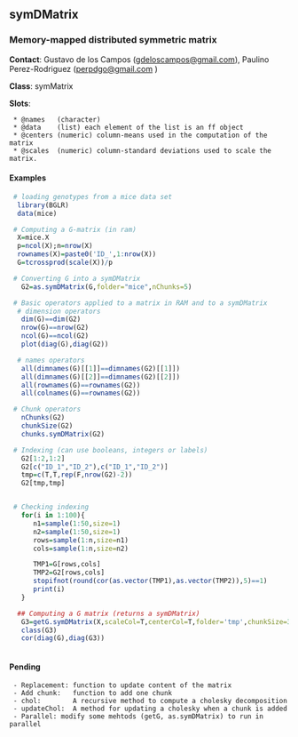 ## symDMatrix

### Memory-mapped distributed symmetric matrix

**Contact**: Gustavo de los Campos (gdeloscampos@gmail.com), Paulino Perez-Rodriguez (perpdgo@gmail.com  )

**Class**: symMatrix 

**Slots**:

     * @names   (character)
     * @data    (list) each element of the list is an ff object
     * @centers (numeric) column-means used in the computation of the matrix
     * @scales  (numeric) column-standard deviations used to scale the matrix.

#### Examples

``` R
 # loading genotypes from a mice data set
  library(BGLR)
  data(mice)

 # Computing a G-matrix (in ram)
  X=mice.X
  p=ncol(X);n=nrow(X)
  rownames(X)=paste0('ID_',1:nrow(X))
  G=tcrossprod(scale(X))/p

 # Converting G into a symDMatrix
   G2=as.symDMatrix(G,folder="mice",nChunks=5)

 # Basic operators applied to a matrix in RAM and to a symDMatrix
  # dimension operators
   dim(G)==dim(G2)
   nrow(G)==nrow(G2)
   ncol(G)==ncol(G2)
   plot(diag(G),diag(G2))

  # names operators
   all(dimnames(G)[[1]]==dimnames(G2)[[1]])
   all(dimnames(G)[[2]]==dimnames(G2)[[2]])
   all(rownames(G)==rownames(G2))
   all(colnames(G)==rownames(G2))

 # Chunk operators
   nChunks(G2)
   chunkSize(G2)
   chunks.symDMatrix(G2)

 # Indexing (can use booleans, integers or labels)
   G2[1:2,1:2]
   G2[c("ID_1","ID_2"),c("ID_1","ID_2")]
   tmp=c(T,T,rep(F,nrow(G2)-2))
   G2[tmp,tmp]


 # Checking indexing
   for(i in 1:100){
      n1=sample(1:50,size=1)
      n2=sample(1:50,size=1)
      rows=sample(1:n,size=n1)
      cols=sample(1:n,size=n2)

      TMP1=G[rows,cols]
      TMP2=G2[rows,cols]
      stopifnot(round(cor(as.vector(TMP1),as.vector(TMP2)),5)==1)
      print(i)
   }

  ## Computing a G matrix (returns a symDMatrix)
   G3=getG.symDMatrix(X,scaleCol=T,centerCol=T,folder='tmp',chunkSize=300,mc.cores=6)
   class(G3)
   cor(diag(G),diag(G3))
   
```


#### Pending

     - Replacement: function to update content of the matrix
     - Add chunk:   function to add one chunk
     - chol:        A recursive method to compute a cholesky decomposition
     - updateChol:  A method for updating a cholesky when a chunk is added
     - Parallel: modify some mehtods (getG, as.symDMatrix) to run in parallel
     
     
